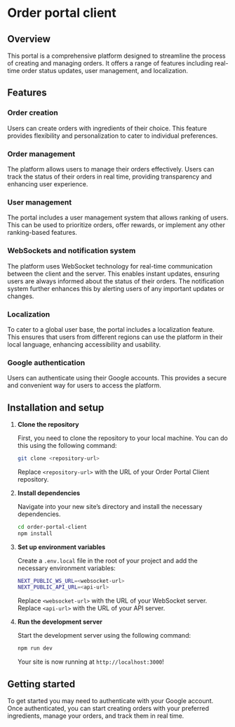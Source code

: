# Order portal client

## Overview

This portal is a comprehensive platform designed to streamline the process of creating and managing orders.
It offers a range of features including real-time order status updates, user management, and localization.

## Features

### Order creation

Users can create orders with ingredients of their choice. 
This feature provides flexibility and personalization to cater to individual preferences.

### Order management

The platform allows users to manage their orders effectively. 
Users can track the status of their orders in real time, providing transparency and enhancing user experience.

### User management

The portal includes a user management system that allows ranking of users. 
This can be used to prioritize orders, offer rewards, or implement any other ranking-based features.

### WebSockets and notification system

The platform uses WebSocket technology for real-time communication between the client and the server. 
This enables instant updates, ensuring users are always informed about the status of their orders. 
The notification system further enhances this by alerting users of any important updates or changes.

### Localization

To cater to a global user base, the portal includes a localization feature. 
This ensures that users from different regions can use the platform in their local language, enhancing accessibility and usability.

### Google authentication

Users can authenticate using their Google accounts. 
This provides a secure and convenient way for users to access the platform.

## Installation and setup

1. **Clone the repository**

    First, you need to clone the  repository to your local machine.
   You can do this using the following command:

    ```bash
    git clone <repository-url>
    ```

    Replace `<repository-url>` with the URL of your Order Portal Client repository.

3. **Install dependencies**

    Navigate into your new site’s directory and install the necessary dependencies.

    ```bash
    cd order-portal-client
    npm install
    ```

4. **Set up environment variables**

    Create a `.env.local` file in the root of your project and add the necessary environment variables:

    ```bash
    NEXT_PUBLIC_WS_URL=<websocket-url>
    NEXT_PUBLIC_API_URL=<api-url>
    ```

    Replace `<websocket-url>` with the URL of your WebSocket server.
    Replace `<api-url>` with the URL of your API server.

5. **Run the development server**

    Start the development server using the following command:

    ```bash
    npm run dev
    ```

    Your site is now running at `http://localhost:3000`!
   
## Getting started

To get started you may need to authenticate with your Google account. 
Once authenticated, you can start creating orders with your preferred ingredients, manage your orders, and track them in real time.
